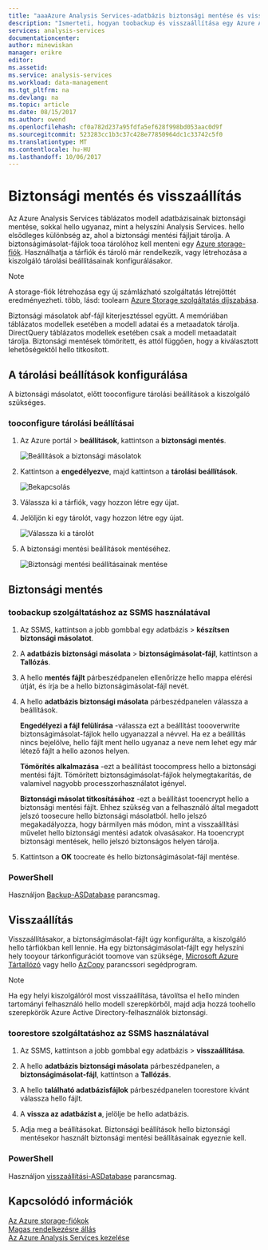 ```yaml
---
title: "aaaAzure Analysis Services-adatbázis biztonsági mentése és visszaállítása |} Microsoft Docs"
description: "Ismerteti, hogyan toobackup és visszaállítása egy Azure Analysis Services adatbázis."
services: analysis-services
documentationcenter: 
author: minewiskan
manager: erikre
editor: 
ms.assetid: 
ms.service: analysis-services
ms.workload: data-management
ms.tgt_pltfrm: na
ms.devlang: na
ms.topic: article
ms.date: 08/15/2017
ms.author: owend
ms.openlocfilehash: cf0a782d237a95fdfa5ef628f998bd053aac0d9f
ms.sourcegitcommit: 523283cc1b3c37c428e77850964dc1c33742c5f0
ms.translationtype: MT
ms.contentlocale: hu-HU
ms.lasthandoff: 10/06/2017
---
```

# <a name="backup-and-restore"></a>Biztonsági mentés és visszaállítás

Az Azure Analysis Services táblázatos modell adatbázisainak biztonsági mentése, sokkal hello ugyanaz, mint a helyszíni Analysis Services. hello elsődleges különbség az, ahol a biztonsági mentési fájljait tárolja. A biztonságimásolat-fájlok tooa tárolóhoz kell menteni egy [Azure storage-fiók](../storage/common/storage-create-storage-account.md). Használhatja a tárfiók és tároló már rendelkezik, vagy létrehozása a kiszolgáló tárolási beállításainak konfigurálásakor.

> [!NOTE]
> A storage-fiók létrehozása egy új számlázható szolgáltatás létrejöttét eredményezheti. több, lásd: toolearn [Azure Storage szolgáltatás díjszabása](https://azure.microsoft.com/pricing/details/storage/blobs/).
> 
> 

Biztonsági másolatok abf-fájl kiterjesztéssel együtt. A memóriában táblázatos modellek esetében a modell adatai és a metaadatok tárolja. DirectQuery táblázatos modellek esetében csak a modell metaadatait tárolja. Biztonsági mentések tömörített, és attól függően, hogy a kiválasztott lehetőségektől hello titkosított. 



## <a name="configure-storage-settings"></a>A tárolási beállítások konfigurálása
A biztonsági másolatot, előtt tooconfigure tárolási beállítások a kiszolgáló szükséges.


### <a name="tooconfigure-storage-settings"></a>tooconfigure tárolási beállításai
1.  Az Azure portál > **beállítások**, kattintson a **biztonsági mentés**.

    ![Beállítások a biztonsági másolatok](./media/analysis-services-backup/aas-backup-backups.png)

2.  Kattintson a **engedélyezve**, majd kattintson a **tárolási beállítások**.

    ![Bekapcsolás](./media/analysis-services-backup/aas-backup-enable.png)

3. Válassza ki a tárfiók, vagy hozzon létre egy újat.

4. Jelöljön ki egy tárolót, vagy hozzon létre egy újat.

    ![Válassza ki a tárolót](./media/analysis-services-backup/aas-backup-container.png)

5. A biztonsági mentési beállítások mentéséhez.

    ![Biztonsági mentési beállításainak mentése](./media/analysis-services-backup/aas-backup-save.png)

## <a name="backup"></a>Biztonsági mentés

### <a name="toobackup-by-using-ssms"></a>toobackup szolgáltatáshoz az SSMS használatával

1. Az SSMS, kattintson a jobb gombbal egy adatbázis > **készítsen biztonsági másolatot**.

2. A **adatbázis biztonsági másolata** > **biztonságimásolat-fájl**, kattintson a **Tallózás**.

3. A hello **mentés fájlt** párbeszédpanelen ellenőrizze hello mappa elérési útját, és írja be a hello biztonságimásolat-fájl nevét. 

4. A hello **adatbázis biztonsági másolata** párbeszédpanelen válassza a beállítások.

    **Engedélyezi a fájl felülírása** -válassza ezt a beállítást toooverwrite biztonságimásolat-fájlok hello ugyanazzal a névvel. Ha ez a beállítás nincs bejelölve, hello fájlt ment hello ugyanaz a neve nem lehet egy már létező fájlt a hello azonos helyen.

    **Tömörítés alkalmazása** -ezt a beállítást toocompress hello a biztonsági mentési fájlt. Tömörített biztonságimásolat-fájlok helymegtakarítás, de valamivel nagyobb processzorhasználatot igényel. 

    **Biztonsági másolat titkosításához** -ezt a beállítást tooencrypt hello a biztonsági mentési fájlt. Ehhez szükség van a felhasználó által megadott jelszó toosecure hello biztonsági másolatból. hello jelszó megakadályozza, hogy bármilyen más módon, mint a visszaállítási művelet hello biztonsági mentési adatok olvasásakor. Ha tooencrypt biztonsági mentések, hello jelszó biztonságos helyen tárolja.

5. Kattintson a **OK** toocreate és hello biztonságimásolat-fájl mentése.


### <a name="powershell"></a>PowerShell
Használjon [Backup-ASDatabase](https://docs.microsoft.com/sql/analysis-services/powershell/backup-asdatabase-cmdlet) parancsmag.

## <a name="restore"></a>Visszaállítás
Visszaállításakor, a biztonságimásolat-fájlt úgy konfigurálta, a kiszolgáló hello tárfiókban kell lennie. Ha egy biztonságimásolat-fájlt egy helyszíni hely tooyour tárkonfigurációt toomove van szüksége, [Microsoft Azure Tártallózó](https://docs.microsoft.com/azure/vs-azure-tools-storage-manage-with-storage-explorer) vagy hello [AzCopy](../storage/common/storage-use-azcopy.md) parancssori segédprogram. 



> [!NOTE]
> Ha egy helyi kiszolgálóról most visszaállítása, távolítsa el hello minden tartományi felhasználó hello modell szerepkörből, majd adja hozzá toohello szerepkörök Azure Active Directory-felhasználók biztonsági.
> 
> 

### <a name="toorestore-by-using-ssms"></a>toorestore szolgáltatáshoz az SSMS használatával

1. Az SSMS, kattintson a jobb gombbal egy adatbázis > **visszaállítása**.

2. A hello **adatbázis biztonsági másolata** párbeszédpanelen, a **biztonságimásolat-fájl**, kattintson a **Tallózás**.

3. A hello **található adatbázisfájlok** párbeszédpanelen toorestore kívánt válassza hello fájlt.

4. A **vissza az adatbázist a**, jelölje be hello adatbázis.

5. Adja meg a beállításokat. Biztonsági beállítások hello biztonsági mentésekor használt biztonsági mentési beállításainak egyeznie kell.


### <a name="powershell"></a>PowerShell

Használjon [visszaállítási-ASDatabase](https://docs.microsoft.com/sql/analysis-services/powershell/restore-asdatabase-cmdlet) parancsmag.


## <a name="related-information"></a>Kapcsolódó információk

[Az Azure storage-fiókok](../storage/common/storage-create-storage-account.md)  
[Magas rendelkezésre állás](analysis-services-bcdr.md)     
[Az Azure Analysis Services kezelése](analysis-services-manage.md)

